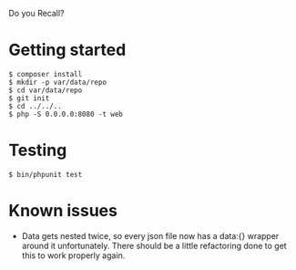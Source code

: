Do you Recall?

Getting started
=======
````
$ composer install
$ mkdir -p var/data/repo
$ cd var/data/repo
$ git init
$ cd ../../..
$ php -S 0.0.0.0:8080 -t web
````

Testing
=======
````
$ bin/phpunit test
````

Known issues
=======
* Data gets nested twice, so every json file now has a data:{} wrapper around it unfortunately.
There should be a little refactoring done to get this to work properly again.
